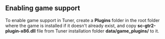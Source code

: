 ## Enabling game support
To enable game support in Tuner, create a **Plugins** folder in the root folder where the game is installed if it doesn't already exist, and copy **sc-gtr2-plugin-x86.dll** file from Tuner installation folder **data/game_plugins/** to it.